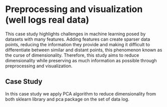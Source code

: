 <h1>Preprocessing and visualization (well logs real data) </h1>
<p>This case study highlights challenges in machine learning posed by datasets with many features. Adding features can create sparser data points, reducing the information they provide and making it difficult to differentiate between similar and distant points, this phenomenon known as the curse of dimensionality. Therefore, this study aims to reduce dimensionality while preserving as much information as possible through preprocessing and visualization.</p>
<h2>Case Study</h2>
<p>In this case study we apply PCA algorithm to reduce dimensionality from both sklearn library and pca package on the set of data log.</p>
